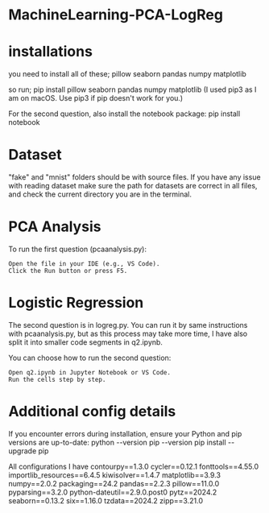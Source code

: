 # MachineLearning-PCA-LogReg

# installations
you need to install all of these;
    pillow 
    seaborn
    pandas
    numpy
    matplotlib

so run;
pip install pillow seaborn pandas numpy matplotlib
(I used pip3 as I am on macOS. Use pip3 if pip doesn't work for you.)

For the second question, also install the notebook package:
pip install notebook

# Dataset
"fake" and "mnist" folders should be with source files.
If you have any issue with reading dataset make sure the path for datasets are correct in all files, and check the current directory you are in the terminal.

# PCA Analysis 
To run the first question (pcaanalysis.py):

    Open the file in your IDE (e.g., VS Code).
    Click the Run button or press F5.

# Logistic Regression
The second question is in logreg.py. You can run it by same instructions with pcaanalysis.py,
but as this process may take more time, I have also split it into smaller code segments in q2.ipynb.

You can choose how to run the second question:

    Open q2.ipynb in Jupyter Notebook or VS Code.
    Run the cells step by step.

# Additional config details
If you encounter errors during installation, ensure your Python and pip versions are up-to-date:
python --version
pip --version
pip install --upgrade pip

All configurations I have
    contourpy==1.3.0
    cycler==0.12.1
    fonttools==4.55.0
    importlib_resources==6.4.5
    kiwisolver==1.4.7
    matplotlib==3.9.3
    numpy==2.0.2
    packaging==24.2
    pandas==2.2.3
    pillow==11.0.0
    pyparsing==3.2.0
    python-dateutil==2.9.0.post0
    pytz==2024.2
    seaborn==0.13.2
    six==1.16.0
    tzdata==2024.2
    zipp==3.21.0
